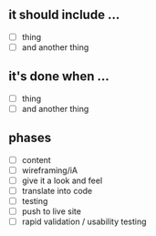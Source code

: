## it should include …
- [ ] thing
- [ ] and another thing

## it's done when …
- [ ] thing
- [ ] and another thing

## phases 
- [ ] content
- [ ] wireframing/iA
- [ ] give it a look and feel 
- [ ] translate into code
- [ ] testing
- [ ] push to live site
- [ ] rapid validation / usability testing